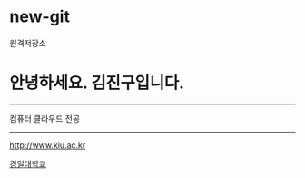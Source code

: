 # new-git
원격저장소

# 안녕하세요. 김진구입니다.

---------

컴퓨터 클라우드 전공

---------

<http://www.kiu.ac.kr>

[경일대학교](http://www.kiu.ac.kr)

